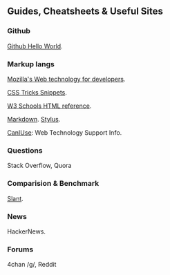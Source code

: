 ## Guides, Cheatsheets & Useful Sites

### Github
[Github Hello World](https://guides.github.com/activities/hello-world/). 

### Markup langs
[Mozilla's Web technology for developers](https://developer.mozilla.org/en-US/docs/Web).

[CSS Tricks Snippets](https://css-tricks.com/snippets/css/).

[W3 Schools HTML reference](https://www.w3schools.com/tags/default.asp).

[Markdown](https://daringfireball.net/projects/markdown/). [Stylus](https://github.com/stylus/stylus/). 

[CanIUse](https://caniuse.com/): Web Technology Support Info. 

### Questions
Stack Overflow, Quora

### Comparision & Benchmark
[Slant](https://www.slant.co/).

### News
HackerNews. 

### Forums
4chan /g/, Reddit



